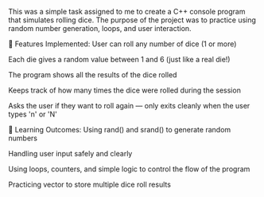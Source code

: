  This was a simple task assigned to me to create a C++ console program that simulates rolling dice. The purpose of the project was to practice using random number generation, loops, and user interaction.

🔧 Features Implemented:
User can roll any number of dice (1 or more)

Each die gives a random value between 1 and 6 (just like a real die!)

The program shows all the results of the dice rolled

Keeps track of how many times the dice were rolled during the session

Asks the user if they want to roll again — only exits cleanly when the user types 'n' or 'N'

🧠 Learning Outcomes:
Using rand() and srand() to generate random numbers

Handling user input safely and clearly

Using loops, counters, and simple logic to control the flow of the program

Practicing vector to store multiple dice roll results
